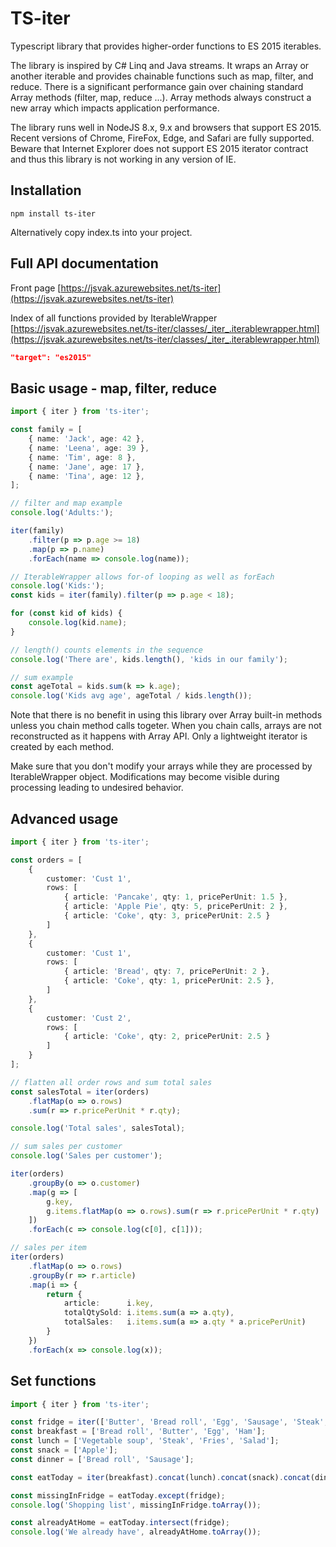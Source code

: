 TS-iter
=======

Typescript library that provides higher-order functions to ES 2015 iterables.

The library is inspired by C# Linq and Java streams. It wraps an Array or another iterable and provides
chainable functions such as map, filter, and reduce. There is a significant performance gain over chaining
standard Array methods (filter, map, reduce ...). Array methods always construct a new array which impacts
application performance.

The library runs well in NodeJS 8.x, 9.x and browsers that support ES 2015. Recent versions of Chrome, FireFox, Edge, and Safari
are fully supported. Beware that Internet Explorer does not support ES 2015 iterator contract
and thus this library is not working in any version of IE.

## Installation
```
npm install ts-iter
```
Alternatively copy index.ts into your project.

## Full API documentation
Front page [https://jsvak.azurewebsites.net/ts-iter](https://jsvak.azurewebsites.net/ts-iter)

Index of all functions provided by IterableWrapper [https://jsvak.azurewebsites.net/ts-iter/classes/_iter_.iterablewrapper.html](https://jsvak.azurewebsites.net/ts-iter/classes/_iter_.iterablewrapper.html)

```json
"target": "es2015"
```

## Basic usage - map, filter, reduce
```ts
import { iter } from 'ts-iter';

const family = [
    { name: 'Jack', age: 42 },
    { name: 'Leena', age: 39 },
    { name: 'Tim', age: 8 },
    { name: 'Jane', age: 17 },
    { name: 'Tina', age: 12 },
];

// filter and map example
console.log('Adults:');

iter(family)
    .filter(p => p.age >= 18)
    .map(p => p.name)
    .forEach(name => console.log(name));

// IterableWrapper allows for-of looping as well as forEach
console.log('Kids:');
const kids = iter(family).filter(p => p.age < 18);

for (const kid of kids) {
    console.log(kid.name);
}

// length() counts elements in the sequence
console.log('There are', kids.length(), 'kids in our family');

// sum example
const ageTotal = kids.sum(k => k.age);
console.log('Kids avg age', ageTotal / kids.length());
```

Note that there is no benefit in using this library over Array built-in methods unless you chain method calls togeter.
When you chain calls, arrays are not reconstructed as it happens with Array API. Only a lightweight iterator is created
by each method.

Make sure that you don't modify your arrays while they are processed by IterableWrapper object. Modifications may become
visible during processing leading to undesired behavior.

## Advanced usage
```ts
import { iter } from 'ts-iter';

const orders = [
    {
        customer: 'Cust 1',
        rows: [
            { article: 'Pancake', qty: 1, pricePerUnit: 1.5 },
            { article: 'Apple Pie', qty: 5, pricePerUnit: 2 },
            { article: 'Coke', qty: 3, pricePerUnit: 2.5 }
        ]
    },
    {
        customer: 'Cust 1',
        rows: [
            { article: 'Bread', qty: 7, pricePerUnit: 2 },
            { article: 'Coke', qty: 1, pricePerUnit: 2.5 },
        ]
    },
    {
        customer: 'Cust 2',
        rows: [
            { article: 'Coke', qty: 2, pricePerUnit: 2.5 }
        ]
    }
];

// flatten all order rows and sum total sales
const salesTotal = iter(orders)
    .flatMap(o => o.rows)
    .sum(r => r.pricePerUnit * r.qty);

console.log('Total sales', salesTotal);

// sum sales per customer
console.log('Sales per customer');

iter(orders)
    .groupBy(o => o.customer)
    .map(g => [
        g.key,
        g.items.flatMap(o => o.rows).sum(r => r.pricePerUnit * r.qty)
    ])
    .forEach(c => console.log(c[0], c[1]));

// sales per item
iter(orders)
    .flatMap(o => o.rows)
    .groupBy(r => r.article)
    .map(i => {
        return {
            article:      i.key,
            totalQtySold: i.items.sum(a => a.qty),
            totalSales:   i.items.sum(a => a.qty * a.pricePerUnit)
        }
    })
    .forEach(x => console.log(x));
```
## Set functions
```ts
import { iter } from 'ts-iter';

const fridge = iter(['Butter', 'Bread roll', 'Egg', 'Sausage', 'Steak', 'Ham', 'Fries']);
const breakfast = ['Bread roll', 'Butter', 'Egg', 'Ham'];
const lunch = ['Vegetable soup', 'Steak', 'Fries', 'Salad'];
const snack = ['Apple'];
const dinner = ['Bread roll', 'Sausage'];

const eatToday = iter(breakfast).concat(lunch).concat(snack).concat(dinner);

const missingInFridge = eatToday.except(fridge);
console.log('Shopping list', missingInFridge.toArray());

const alreadyAtHome = eatToday.intersect(fridge);
console.log('We already have', alreadyAtHome.toArray());
```